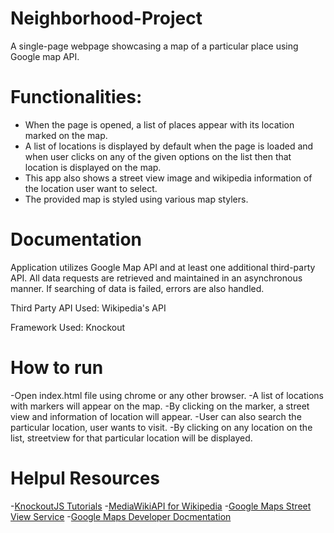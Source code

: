 # Neighborhood-Project
A single-page webpage showcasing a map of a particular place using Google map API.

# Functionalities:
- When the page is opened, a list of places appear with its location marked on the map.
- A list of locations is displayed by default when the page is loaded and when user clicks on any of the given options on the list then that location is displayed on the map.
- This app also shows a street view image and wikipedia information of the location user want to select.
- The provided map is styled using various map stylers.

# Documentation
Application utilizes Google Map API and at least one additional third-party API. All data requests are retrieved and maintained in an asynchronous manner. If searching of data is failed, errors are also handled.

Third Party API Used:  Wikipedia's API

Framework Used: Knockout

# How to run
-Open index.html file using chrome or any other browser.
-A list of locations with markers will appear on the map.
-By clicking on the marker, a street view and information of location will appear.
-User can also search the particular location, user wants to visit.
-By clicking on any location on the list, streetview for that particular location will be displayed.

# Helpul Resources
-[KnockoutJS Tutorials](http://knockoutjs.com/)
-[MediaWikiAPI for Wikipedia](https://www.mediawiki.org/wiki/API:Main_page)
-[Google Maps Street View Service](https://developers.google.com/maps/documentation/javascript/streetview)
-[Google Maps Developer Docmentation](https://developers.google.com/maps/documentation/javascript/tutorial)